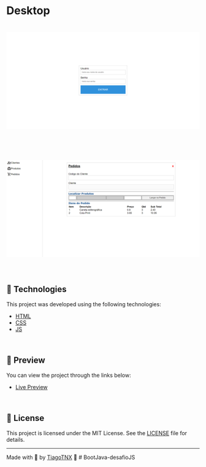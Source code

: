 # Desktop

<h1 align="center">
    <img alt="Preview Desktop" title="Preview Desktop" src=".github/site-desktop-1.webp" />
</h1>

<br>

<h1 align="center">
    <img alt="Preview Desktop" title="Preview Desktop" src=".github/site-desktop-2.webp" />
</h1>

<br>

## 🧪 Technologies

This project was developed using the following technologies:

- [HTML](https://developer.mozilla.org/pt-BR/docs/Web/HTML/Element)
- [CSS](https://developer.mozilla.org/pt-BR/docs/Web/CSS)
- [JS](https://developer.mozilla.org/pt-BR/docs/Web/JavaScript)

<br>

## 🔖 Preview

You can view the project through the links below:

- [Live Preview](https://628527df5936cb0c3ee63e3d--tubular-rugelach-653198.netlify.app/)

<br>


## 📝 License

This project is licensed under the MIT License. See the [LICENSE](LICENSE) file for details.

---

Made with 💜 by [TiagoTNX](https://github.com/TiagoTNX) 👋
#   B o o t J a v a - d e s a f i o J S 
 
 
